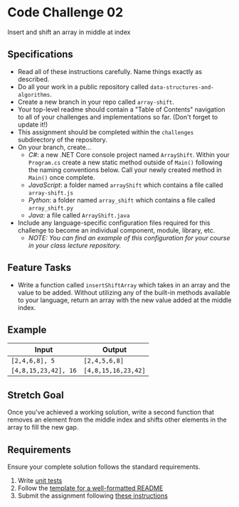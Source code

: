 # Code Challenge 02

Insert and shift an array in middle at index

## Specifications
- Read all of these instructions carefully. Name things exactly as described.
- Do all your work in a public repository called `data-structures-and-algorithms`.
- Create a new branch in your repo called `array-shift`.
- Your top-level readme should contain a "Table of Contents" navigation to all of your challenges and implementations so far. (Don't forget to update it!)
- This assignment should be completed within the `challenges` subdirectory of the repository.
- On your branch, create...
    - _C#_: a new .NET Core console project named `ArrayShift`. Within your `Program.cs` create a new static method outside of `Main()` following the naming conventions below. Call your newly created method in `Main()` once complete.
    - _JavaScript_: a folder named `arrayShift` which contains a file called `array-shift.js`
    - _Python_: a folder named `array_shift` which contains a file called `array_shift.py`
    - _Java_: a file called `ArrayShift.java`
- Include any language-specific configuration files required for this challenge to become an individual component, module, library, etc.
    - _NOTE: You can find an example of this configuration for your course in your class lecture repository._

## Feature Tasks
- Write a function called `insertShiftArray` which takes in an array and the value to be added. Without utilizing any of the built-in methods available to your language, return an array with the new value added at the middle index.

## Example

| Input | Output |
|-----|----|
| `[2,4,6,8], 5` | `[2,4,5,6,8]` |
| `[4,8,15,23,42], 16` | `[4,8,15,16,23,42]` |

## Stretch Goal
Once you've achieved a working solution, write a second function that removes an element from the middle index and shifts other elements in the array to fill the new gap.

## Requirements
Ensure your complete solution follows the standard requirements. 

1. Write [unit tests](../../Challenge_Testing)
1. Follow the [template for a well-formatted README](../../Challenge_Documentation)
1. Submit the assignment following [these instructions](../SUBMISSIONS.md)
